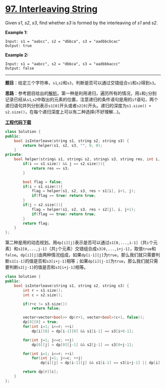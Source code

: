 # [97. Interleaving String](https://leetcode.com/problems/interleaving-string/)

Given *s1*, *s2*, *s3*, find whether *s3* is formed by the interleaving of *s1* and *s2*.

**Example 1:**

```
Input: s1 = "aabcc", s2 = "dbbca", s3 = "aadbbcbcac"
Output: true
```

**Example 2:**

```
Input: s1 = "aabcc", s2 = "dbbca", s3 = "aadbbbaccc"
Output: false
```

-----

**题目**：给定三个字符串，`s1`,`s2`和`s3`，判断是否可以通过交错组合`s1`和`s2`得到`s3`。

**思路**：参考题目给出的[解析](https://leetcode.com/problems/interleaving-string/solution/)。第一种是利用递归，遍历所有的情况，用`i`和`j`分别记录已经从`s1`,`s2`中取出的元素的位置，注意递归的条件语句是用的`if`语句，两个递归语句并列分别表示`s1[0]`开头或者`s2[0]`开头。递归的深度为`s1.size() + s2.size()`，在每个递归深度上可以有二种选择(不好理解...)。

[**工程代码下载**](https://github.com/shenkh/leetcode)

```cpp
class Solution {
public:
    bool isInterleave(string s1, string s2, string s3) {
        return helper(s1, s2, s3, "", 0, 0);
    }
private:
    bool helper(string& s1, string& s2, string& s3, string res, int i, int j){
        if(i == s1.size() && j == s2.size()){
            return res == s3;
        }

        bool flag = false;
        if(i < s1.size()){
            flag = helper(s1, s2, s3, res + s1[i], i+1, j);
            if(flag == true) return true;
        }
        if(j < s2.size()){
            flag = helper(s1, s2, s3, res + s2[j], i, j+1);
            if(flag == true) return true;
        }
        return flag;
    }
};
```

第二种是用的动态规划。用`dp[i][j]`表示是否可以通过`s1[0,...,i-1]`（共`i`个元素）和`s2[0,...,j-1]`（共`j`个元素）交错组合成`s3[0,...,i+j-1]`，取值`true`和`false`。`dp[i][j]`由两种情况组成，如果`dp[i-1][j]`为`true`，那么我们就只需要判断`s1[i-1]`的值是否和`s3[i+j-1]`相等；如果`dp[i][j-1]`为`true`，那么我们就只需要判断`s2[j-1]`的值是否和`s3[i+j-1]`相等。

```cpp
class Solution {
public:
    bool isInterleave(string s1, string s2, string s3) {
        int r = s1.size();
        int c = s2.size();

        if(r+c != s3.size())
            return false;

        vector<vector<bool>> dp(r+1, vector<bool>(c+1, false));
        dp[0][0] = true;
        for(int i=1; i<=r; ++i)
            dp[i][0] = dp[i-1][0] && s1[i-1] == s3[i+0-1];

        for(int j=1; j<=c; ++j)
            dp[0][j] = dp[0][j-1] && s2[j-1] == s3[0+j-1];

        for(int i=1; i<=r; ++i)
            for(int j=1; j<=c; ++j)
                dp[i][j] = dp[i-1][j] && s1[i-1] == s3[i+j-1] || dp[i][j-1] && s2[j-1] == s3[i+j-1];

        return dp[r][c];
    }
};
```
